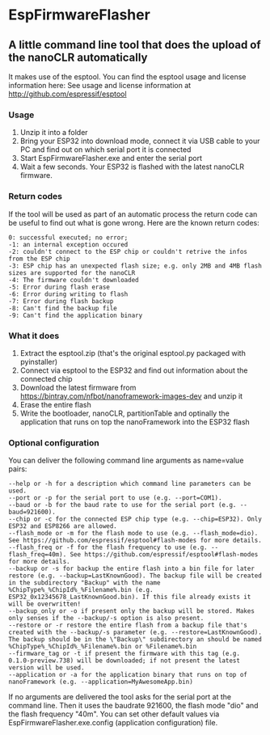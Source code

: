 # EspFirmwareFlasher

## A little command line tool that does the upload of the nanoCLR automatically
It makes use of the esptool. You can find the esptool usage and license information here: See usage and license information at http://github.com/espressif/esptool
### Usage
1. Unzip it into a folder
2. Bring your ESP32 into download mode, connect it via USB cable to your PC and find out on which serial port it is connected
3. Start EspFirmwareFlasher.exe and enter the serial port
4. Wait a few seconds. Your ESP32 is flashed with the latest nanoCLR firmware.

### Return codes
If the tool will be used as part of an automatic process the return code can be useful to find out what is gone wrong. Here are the known return codes:
```
0: successful executed; no error;
-1: an internal exception occured
-2: couldn't connect to the ESP chip or couldn't retrive the infos from the ESP chip
-3: ESP chip has an unexpected flash size; e.g. only 2MB and 4MB flash sizes are supported for the nanoCLR
-4: The firmware couldn't downloaded
-5: Error during flash erase
-6: Error during writing to flash
-7: Error during flash backup
-8: Can't find the backup file
-9: Can't find the application binary
```

### What it does
1. Extract the esptool.zip (that's the original esptool.py packaged with pyinstaller)
2. Connect via esptool to the ESP32 and find out information about the connected chip
3. Download the latest firmware from https://bintray.com/nfbot/nanoframework-images-dev and unzip it
4. Erase the entire flash
5. Write the bootloader, nanoCLR, partitionTable and optinally the application that runs on top the nanoFramework into the ESP32 flash

### Optional configuration
You can deliver the following command line arguments as name=value pairs:
```
--help or -h for a description which command line parameters can be used.
--port or -p for the serial port to use (e.g. --port=COM1).
--baud or -b for the baud rate to use for the serial port (e.g. --baud=921600).
--chip or -c for the connected ESP chip type (e.g. --chip=ESP32). Only ESP32 and ESP8266 are allowed.
--flash_mode or -m for the flash mode to use (e.g. --flash_mode=dio). See https://github.com/espressif/esptool#flash-modes for more details.
--flash_freq or -f for the flash frequency to use (e.g. --flash_freq=40m). See https://github.com/espressif/esptool#flash-modes for more details.
--backup or -s for backup the entire flash into a bin file for later restore (e.g. --backup=LastKnownGood). The backup file will be created in the subdirectory "Backup" with the name %ChipType%_%ChipId%_%Filename%.bin (e.g. ESP32_0x12345678_LastKnownGood.bin). If this file already exists it will be overwritten!
--backup_only or -o if present only the backup will be stored. Makes only senses if the --backup/-s option is also present.
--restore or -r restore the entire flash from a backup file that's created with the --backup/-s parameter (e.g. --restore=LastKnownGood). The backup should be in the \"Backup\" subdirectory an should be named %ChipType%_%ChipId%_%Filename%.bin or %Filename%.bin
--firmware_tag or -t if present the firmware with this tag (e.g. 0.1.0-preview.738) will be downloaded; if not present the latest version will be used.
--application or -a for the application binary that runs on top of nanoFramework (e.g. --application=MyAwesomeApp.bin)
```
If no arguments are delivered the tool asks for the serial port at the command line. Then it uses the baudrate 921600, the flash mode "dio" and the flash frequency "40m". You can set other default values via EspFirmwareFlasher.exe.config (application configuration) file.